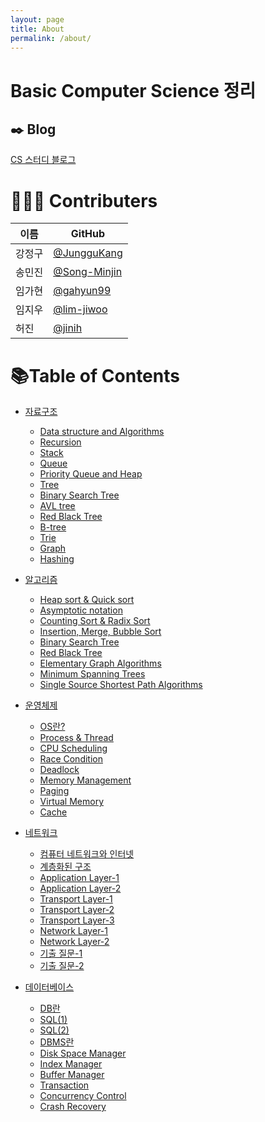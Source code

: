 ```yaml
---
layout: page
title: About
permalink: /about/
---
```


# Basic Computer Science 정리

## ✒️ Blog
[CS 스터디 블로그](https://basic-computer-science.github.io)

# 🧑‍🤝‍🧑 Contributers

| 이름   | GitHub                                         |
| ------ | ---------------------------------------------- |
| 강정구 | [@JungguKang](https://github.com/JungguKang) |
| 송민진 | [@Song-Minjin](https://github.com/Song-Minjin) |
| 임가현 | [@gahyun99](https://github.com/gahyun99) |
| 임지우 | [@lim-jiwoo](https://github.com/lim-jiwoo) |
| 허진 | [@jinih](https://github.com/jinih) |

# 📚Table of Contents

- [자료구조](https://basic-computer-science.github.io/category/#DataStructure)
  - [Data structure and Algorithms](https://basic-computer-science.github.io/datastructure/2022/02/28/DS-Data-structure-&-Algorithms.html)
  - [Recursion](https://basic-computer-science.github.io/datastructure/2022/03/02/DS-Recursion.html)
  - [Stack](https://basic-computer-science.github.io/datastructure/2022/03/04/DS-Stack.html)
  - [Queue](https://basic-computer-science.github.io/datastructure/2022/03/07/DS-Queue.html)
  - [Priority Queue and Heap](https://basic-computer-science.github.io/datastructure/2022/03/11/DS-Priority-Queue-and-Heap.html)
  - [Tree](https://basic-computer-science.github.io/datastructure/2022/04/14/DS-Tree.html)
  - [Binary Search Tree](https://basic-computer-science.github.io/datastructure/2022/04/18/DS-Binary-Search-Tree.html)
  - [AVL tree](https://basic-computer-science.github.io/datastructure/2022/04/21/DS-AVL-Tree.html)
  - [Red Black Tree](https://basic-computer-science.github.io/datastructure/2022/04/25/DS-Red-Black-Tree.html)
  - [B-tree](https://basic-computer-science.github.io/datastructure/2022/04/27/DS-B-tree,-B+tree.html)
  - [Trie](https://basic-computer-science.github.io/datastructure/2022/04/28/DS-Trie.html)
  - [Graph](https://basic-computer-science.github.io/datastructure/2022/05/09/DS-Graph.html)
  - [Hashing](https://basic-computer-science.github.io/datastructure/2022/05/12/DS-Hashing.html)

- [알고리즘](https://basic-computer-science.github.io/category/#Algorithm)
  - [Heap sort & Quick sort](https://basic-computer-science.github.io/algorithm/2022/03/03/Algorithm-Heap-Sort,-Quick-Sort.html)
  - [Asymptotic notation](https://basic-computer-science.github.io/algorithm/2022/03/04/Algorithm-Asymptotic-Notation.html)
  - [Counting Sort & Radix Sort](https://basic-computer-science.github.io/algorithm/2022/03/04/Algorithm-Counting-Sort,-Radix-Sort.html)
  - [Insertion, Merge, Bubble Sort](https://basic-computer-science.github.io/algorithm/2022/03/04/Algorithm-Insert,Merge,bubble-sort.html)
  - [Binary Search Tree](https://basic-computer-science.github.io/algorithm/2022/03/07/Algorithm-Binary-Search-Tree.html)
  - [Red Black Tree](https://basic-computer-science.github.io/algorithm/2022/03/11/Algorithm-Red-Black-Tree.html)
  - [Elementary Graph Algorithms](https://basic-computer-science.github.io/algorithm/2022/03/28/Algorithm-Elementary-Graph-Algorithm.html)
  - [Minimum Spanning Trees](https://basic-computer-science.github.io/algorithm/2022/04/11/Algorithm-Minimum-Spanning-Tree.html)
  - [Single Source Shortest Path Algorithms](https://basic-computer-science.github.io/algorithm/2022/04/18/Algorithm-Single-Source-Shortest-Path-Algorithms.html)

- [운영체제](https://basic-computer-science.github.io/category/#OS)
  - [OS란?](https://basic-computer-science.github.io/os/2022/02/28/What-is-OS.html)
  - [Process & Thread](https://basic-computer-science.github.io/os/2022/03/03/Process-&-Thread.html)
  - [CPU Scheduling](https://basic-computer-science.github.io/os/2022/03/04/CPU-Scheduling.html)
  - [Race Condition](https://basic-computer-science.github.io/os/2022/03/07/Race-Condition.html)
  - [Deadlock](https://basic-computer-science.github.io/os/2022/03/11/Deadlocks.html)
  - [Memory Management](https://basic-computer-science.github.io/os/2022/03/28/Memory-Management.html)
  - [Paging](https://basic-computer-science.github.io/os/2022/04/04/OS-Paging.html)
  - [Virtual Memory](https://basic-computer-science.github.io/os/2022/04/11/Virtual_Memory.html)
  - [Cache](https://basic-computer-science.github.io/os/2022/04/14/Cache.html)

- [네트워크](https://basic-computer-science.github.io/category/#Network)
  - [컴퓨터 네트워크와 인터넷](https://basic-computer-science.github.io/network/2022/03/03/Network-1st-network.html)
  - [계층화된 구조](https://basic-computer-science.github.io/network/2022/03/03/Network-2nd-network.html)
  - [Application Layer-1](https://basic-computer-science.github.io/network/2022/03/04/Network-3nd-network.html)
  - [Application Layer-2](https://basic-computer-science.github.io/network/2022/03/06/Network-4th-network.html)
  - [Transport Layer-1](https://basic-computer-science.github.io/network/2022/03/07/Network-5th-network.html)
  - [Transport Layer-2](https://basic-computer-science.github.io/network/2022/03/28/Network-6th-network.html)
  - [Transport Layer-3](https://basic-computer-science.github.io/network/2022/04/04/Network-7th-network.html)
  - [Network Layer-1](https://basic-computer-science.github.io/network/2022/04/13/Network-8th_network.html)
  - [Network Layer-2](https://basic-computer-science.github.io/network/2022/04/24/Network-9th_network.html)
  - [기출 질문-1](https://basic-computer-science.github.io/network/2022/05/02/Network-10th.html)
  - [기출 질문-2](https://basic-computer-science.github.io/network/2022/05/04/Network-11th.html)

- [데이터베이스](https://basic-computer-science.github.io/category/#DB)
  - [DB란](https://basic-computer-science.github.io/db/2022/03/01/DB-1.html)
  - [SQL(1)](https://basic-computer-science.github.io/db/2022/03/04/DB-2.html)
  - [SQL(2)](https://basic-computer-science.github.io/db/2022/03/07/DB-3.html)
  - [DBMS란](https://basic-computer-science.github.io/db/2022/03/11/DB-4.html)
  - [Disk Space Manager](https://basic-computer-science.github.io/db/2022/03/23/DB-5.html)
  - [Index Manager](https://basic-computer-science.github.io/db/2022/03/28/DB-6.html)
  - [Buffer Manager](https://basic-computer-science.github.io/db/2022/04/07/DB-7.html)
  - [Transaction](https://basic-computer-science.github.io/db/2022/04/14/DB-8.html)
  - [Concurrency Control](https://basic-computer-science.github.io/db/2022/04/21/DB-9.html)
  - [Crash Recovery](https://basic-computer-science.github.io/db/2022/04/28/DB-10.html)
